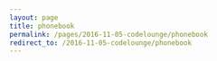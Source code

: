 ```yaml
---
layout: page
title: phonebook
permalink: /pages/2016-11-05-codelounge/phonebook
redirect_to: /2016-11-05-codelounge/phonebook
---
```


